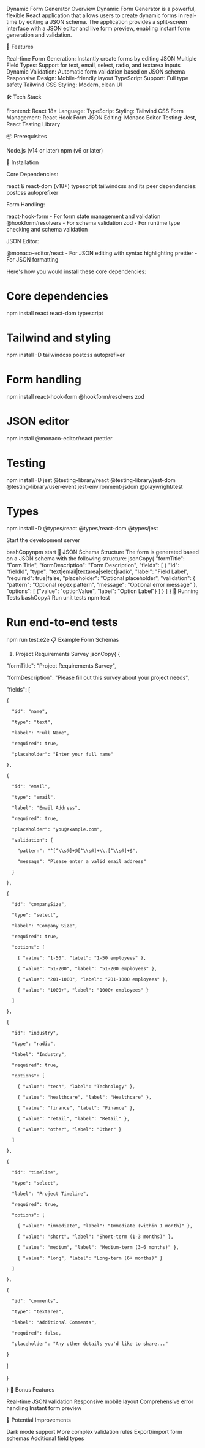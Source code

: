 Dynamic Form Generator
Overview
Dynamic Form Generator is a powerful, flexible React application that allows users to create dynamic forms in real-time by editing a JSON schema. The application provides a split-screen interface with a JSON editor and live form preview, enabling instant form generation and validation.

🚀 Features

Real-time Form Generation: Instantly create forms by editing JSON
Multiple Field Types: Support for text, email, select, radio, and textarea inputs
Dynamic Validation: Automatic form validation based on JSON schema
Responsive Design: Mobile-friendly layout
TypeScript Support: Full type safety
Tailwind CSS Styling: Modern, clean UI

🛠 Tech Stack

Frontend: React 18+
Language: TypeScript
Styling: Tailwind CSS
Form Management: React Hook Form
JSON Editing: Monaco Editor
Testing: Jest, React Testing Library

📦 Prerequisites

Node.js (v14 or later)
npm (v6 or later)

🔧 Installation

Core Dependencies:

react & react-dom (v18+)
typescript
tailwindcss and its peer dependencies:
      postcss
      autoprefixer

Form Handling:

react-hook-form - For form state management and validation
@hookform/resolvers - For schema validation
zod - For runtime type checking and schema validation

JSON Editor:

@monaco-editor/react - For JSON editing with syntax highlighting
prettier - For JSON formatting

Here's how you would install these core dependencies:
# Core dependencies
npm install react react-dom typescript

# Tailwind and styling
npm install -D tailwindcss postcss autoprefixer

# Form handling
npm install react-hook-form @hookform/resolvers zod

# JSON editor
npm install @monaco-editor/react prettier

# Testing
npm install -D jest @testing-library/react @testing-library/jest-dom @testing-library/user-event jest-environment-jsdom @playwright/test

# Types
npm install -D @types/react @types/react-dom @types/jest

Start the development server

bashCopynpm start
📝 JSON Schema Structure
The form is generated based on a JSON schema with the following structure:
jsonCopy{
  "formTitle": "Form Title",
  "formDescription": "Form Description",
  "fields": [
    {
      "id": "fieldId",
      "type": "text|email|textarea|select|radio",
      "label": "Field Label",
      "required": true|false,
      "placeholder": "Optional placeholder",
      "validation": {
        "pattern": "Optional regex pattern",
        "message": "Optional error message"
      },
      "options": [
        {"value": "optionValue", "label": "Option Label"}
      ]
    }
  ]
}
🧪 Running Tests
bashCopy# Run unit tests
npm test

# Run end-to-end tests
npm run test:e2e
📋 Example Form Schemas
1. Project Requirements Survey
jsonCopy{
 {

  "formTitle": "Project Requirements Survey",

  "formDescription": "Please fill out this survey about your project needs",

  "fields": [

    {

      "id": "name",

      "type": "text",

      "label": "Full Name",

      "required": true,

      "placeholder": "Enter your full name"

    },

    {

      "id": "email",

      "type": "email",

      "label": "Email Address",

      "required": true,

      "placeholder": "you@example.com",

      "validation": {

        "pattern": "^[^\\s@]+@[^\\s@]+\\.[^\\s@]+$",

        "message": "Please enter a valid email address"

      }

    },

    {

      "id": "companySize",

      "type": "select",

      "label": "Company Size",

      "required": true,

      "options": [

        { "value": "1-50", "label": "1-50 employees" },

        { "value": "51-200", "label": "51-200 employees" },

        { "value": "201-1000", "label": "201-1000 employees" },

        { "value": "1000+", "label": "1000+ employees" }

      ]

    },

    {

      "id": "industry",

      "type": "radio",

      "label": "Industry",

      "required": true,

      "options": [

        { "value": "tech", "label": "Technology" },

        { "value": "healthcare", "label": "Healthcare" },

        { "value": "finance", "label": "Finance" },

        { "value": "retail", "label": "Retail" },

        { "value": "other", "label": "Other" }

      ]

    },

    {

      "id": "timeline",

      "type": "select",

      "label": "Project Timeline",

      "required": true,

      "options": [

        { "value": "immediate", "label": "Immediate (within 1 month)" },

        { "value": "short", "label": "Short-term (1-3 months)" },

        { "value": "medium", "label": "Medium-term (3-6 months)" },

        { "value": "long", "label": "Long-term (6+ months)" }

      ]

    },

    {

      "id": "comments",

      "type": "textarea",

      "label": "Additional Comments",

      "required": false,

      "placeholder": "Any other details you'd like to share..."

    }

  ]

}

}
🌟 Bonus Features

Real-time JSON validation
Responsive mobile layout
Comprehensive error handling
Instant form preview

🚧 Potential Improvements

Dark mode support
More complex validation rules
Export/import form schemas
Additional field types
